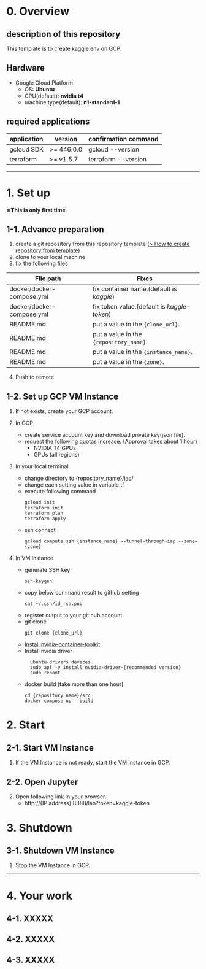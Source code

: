 # 0. Overview
## description of this repository
This template is to create kaggle env on GCP.

## Hardware
- Google Cloud Platform
    - OS: **Ubuntu**
    - GPU(default): **nvidia t4**
    - machine type(default): **n1-standard-1**

## required applications
|  application  |  version  |  confirmation command  |
| ----------- | ------- | ------- |
|  gcloud SDK  |  >= 446.0.0  | gcloud --version |
|  terraform  |  >= v1.5.7  | terraform --version |

*************************************************************************************************************************

# 1. Set up 
**※This is only first time**

## 1-1. Advance preparation
1. create a git repository from this repository template ([> How to create repository from template](https://docs.github.com/en/repositories/creating-and-managing-repositories/creating-a-repository-from-a-template))
2. clone to your local machine
3. fix the following files

|  File path  |  Fixes  |
| ----------- | ------- |
|  docker/docker-compose.yml  |  fix container name.(default is _kaggle_)  |
|  docker/docker-compose.yml  |  fix token value.(default is _kaggle-token_)  |
|  README.md  |  put a value in the `{clone_url}`.  |
|  README.md  |  put a value in the `{repository_name}`.  |
|  README.md  |  put a value in the `{instance_name}`.  |
|  README.md  |  put a value in the `{zone}`.  |

4. Push to remote

## 1-2. Set up GCP VM Instance
1. If not exists, create your GCP account.
2. In GCP
    - create service account key and download private key(json file).
    - request the following quotas increase. (Approval takes about 1 hour)
        - NVIDIA T4 GPUs
        - GPUs (all regions)
3. In your local terminal
    - change directory to {repository_name}/iac/
    - change each setting value in variable.tf
    - execute following command
       ```
       gcloud init
       terraform init
       terraform plan
       terraform apply
       ```
    - ssh connect
       ```
       gcloud compute ssh {instance_name} --tunnel-through-iap --zone={zone}
       ```

4. In VM Instance
    - generate SSH key
      ```
      ssh-keygen
      ```
    - copy below command result to github setting
      ```
      cat ~/.ssh/id_rsa.pub
      ```
    - register output to your git hub account.
    - git clone
       ```
       git clone {clone_url}
       ```
    - [Install nvidia-container-toolkit](https://docs.nvidia.com/datacenter/cloud-native/container-toolkit/latest/install-guide.html#installing-with-apt)
    - Install nvidia driver
      ```
        ubuntu-drivers devices
        sudo apt -y install nvidia-driver-{recommended version}
        sudo reboot
      ```
    - docker build (take more than one hour)
      ```
      cd {repository_name}/src
      docker compose up --build
      ```
# 2. Start
## 2-1. Start VM Instance
1. If the VM Instance is not ready, start the VM Instance in GCP.
## 2-2. Open Jupyter
2. Open following link In your browser.
   - http://{IP address}:8888/lab?token=kaggle-token

# 3. Shutdown
## 3-1. Shutdown VM Instance
1. Stop the VM Instance in GCP.

*************************************************************************************************************************

# 4. Your work
## 4-1. XXXXX
## 4-2. XXXXX
## 4-3. XXXXX
